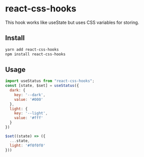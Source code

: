 # react-css-hooks

This hook works like useState but uses CSS variables for storing.

## Install

```sh
yarn add react-css-hooks
npm install react-css-hooks
```

## Usage

```js
import useStatus from "react-css-hooks";
const [state, $set] = useStatus({
  dark: {
    key: '--dark',
    value: '#000'
  },
  light: {
    key: '--light',
    value: '#fff'
  }
})

$set((state) => ({
  ...state,
  light: '#f0f0f0'
}))
```
